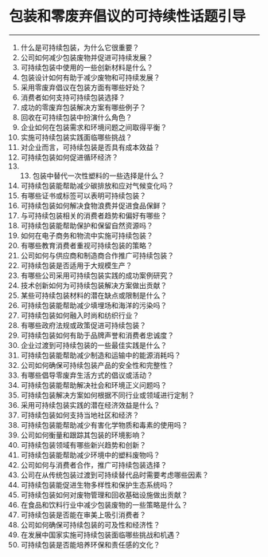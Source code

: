 # 包装和零废弃倡议的可持续性话题引导

---

1. 什么是可持续包装，为什么它很重要？
2. 公司如何减少包装废物并促进可持续发展？
3. 可持续包装中使用的一些创新材料是什么？
4. 包装设计如何有助于减少废物和可持续发展？
5. 采用零废弃倡议在包装方面有哪些好处？
6. 消费者如何支持可持续包装选择？
7. 成功的零废弃包装解决方案有哪些例子？
8. 回收在可持续包装中扮演什么角色？
9. 企业如何在包装需求和环境问题之间取得平衡？
10. 实施可持续包装实践面临哪些挑战？
11. 对企业而言，可持续包装是否具有成本效益？
12. 可持续包装如何促进循环经济？
13. 13. 包装中替代一次性塑料的一些选择是什么？
14. 可持续包装能帮助减少碳排放和应对气候变化吗？
15. 有哪些证书或标签可以表明可持续包装？
16. 可持续包装如何解决食物浪费并促进食品保鲜？
17. 与可持续包装相关的消费者趋势和偏好有哪些？
18. 可持续包装能帮助保护和保留自然资源吗？
19. 如何在电子商务和物流中实施可持续包装？
20. 有哪些教育消费者重视可持续包装的策略？
21. 公司如何与供应商和制造商合作推广可持续包装？
22. 可持续包装是否适用于大规模生产？
23. 有哪些公司采用可持续包装实践的成功案例研究？
24. 技术创新如何为可持续包装解决方案做出贡献？
25. 某些可持续包装材料的潜在缺点或限制是什么？
26. 可持续包装能帮助减少填埋场和海洋的污染吗？
27. 可持续包装如何融入时尚和纺织行业？
28. 有哪些政府法规或政策促进可持续包装？
29. 可持续包装如何有助于品牌声誉和消费者忠诚度？
30. 企业过渡到可持续包装的一些最佳实践是什么？
31. 可持续包装能帮助减少制造和运输中的能源消耗吗？
32. 公司如何确保可持续包装产品的安全性和完整性？
33. 有哪些倡导零废弃生活方式的倡议或活动？
34. 可持续包装能帮助解决社会和环境正义问题吗？
35. 可持续包装解决方案如何根据不同行业或领域进行定制？
36. 采用可持续包装实践的潜在经济效益是什么？
37. 可持续包装如何支持当地社区和经济？
38. 可持续包装能帮助减少有害化学物质和毒素的使用吗？
39. 公司如何衡量和跟踪其包装的环境影响？
40. 可持续包装领域有哪些新兴趋势和创新？
41. 可持续包装能帮助减少环境中的塑料废物吗？
42. 公司如何与消费者合作，推广可持续包装选择？
43. 公司在从传统包装过渡到可持续替代品时需要考虑哪些因素？
44. 可持续包装能促进生物多样性和保护生态系统吗？
45. 可持续包装如何对废物管理和回收基础设施做出贡献？
46. 在食品和饮料行业中减少包装废物的一些策略是什么？
47. 可持续包装是否能在审美上吸引消费者？
48. 公司如何确保可持续包装的可及性和经济性？
49. 在发展中国家实施可持续包装面临哪些挑战和机遇？
50. 可持续包装是否能培养环保和责任感的文化？
